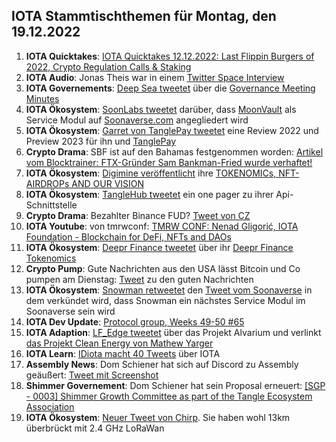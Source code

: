 ## IOTA Stammtischthemen für Montag, den 19.12.2022

1. **IOTA Quicktakes**: [IOTA Quicktakes 12.12.2022: Last Flippin Burgers of 2022, Crypto Regulation Calls & Staking](https://www.youtube.com/watch?v=YwYFGgQ3Xzg)
2. **IOTA Audio**: Jonas Theis war in einem [Twitter Space Interview](https://twitter.com/Deep_Sea_Iotan/status/1602422437026664451?s=20&t=3WHPjjcl2NddBQKQfQ6MSA)
3. **IOTA Governements**: [Deep Sea tweetet](https://twitter.com/Deep_Sea_Iotan/status/1602358838405074956?s=20&t=3WHPjjcl2NddBQKQfQ6MSA9) über die [Governance Meeting Minutes](https://shimmer-community-treasury.notion.site/Governance-Meeting-Minutes-ee59a57aa4944ab6acaddaca0955ace3)
4. **IOTA Ökosystem**: [SoonLabs tweetet](https://twitter.com/soon_labs/status/1602542097080324096?s=20) darüber, dass [MoonVault](https://twitter.com/Moon_Vault_News) als Service Modul auf [Soonaverse.com](https://soonaverse.com/) angegliedert wird 
5. **IOTA Ökosystem**: [Garret von TanglePay tweetet](https://twitter.com/GarrettBullish/status/1602477107187437568?s=20) eine Review 2022 und Preview 2023 für ihn und [TanglePay](https://twitter.com/tanglepaycom)
6. **Crypto Drama**: SBF ist auf den Bahamas festgenommen worden: [Artikel vom Blocktrainer: FTX-Gründer Sam Bankman-Fried wurde verhaftet!](https://www.blocktrainer.de/ftx-gruender-sam-bankman-fried-wurde-verhaftet/)
7. **IOTA Ökosystem**: [Digimine veröffentlicht](https://twitter.com/DigiMine_/status/1602601508146667522?s=20) ihre [TOKENOMICs, NFT-AIRDROPs AND OUR VISION ](https://www.digimine.de/wp-content/uploads/2022/12/Tokenomic_Paper.pdf)
8. **IOTA Ökosystem**: [TangleHub tweetet](https://twitter.com/Vrom14286662/status/1602620304731275267?s=20&t=LhM8gMc0aRfHO3p5rxvBVw) ein one pager zu ihrer Api-Schnittstelle
9. **Crypto Drama**: Bezahlter Binance FUD? [Tweet von CZ](https://twitter.com/cz_binance/status/1602590863451889665?s=20&t=8qPs1eYytVKpr92e4vfApQ)
10. **IOTA Youtube**: von tmrwconf: [TMRW CONF: Nenad Gligorić, IOTA Foundation - Blockchain for DeFi, NFTs and DAOs](https://www.youtube.com/watch?v=SJpQ8hZ1fmc)
11. **IOTA Ökosystem**: [Deepr Finance tweetet](https://twitter.com/DeeprFinance/status/1602666918913183745?s=20&t=RhN1wD8VI2eOqWz9CM9_oQ) über ihr [Deepr Finance Tokenomics](https://medium.com/@Deepr.Finance/deepr-finance-tokenomics-36555abc721b)
12. **Crypto Pump**: Gute Nachrichten aus den USA lässt Bitcoin und Co pumpen am Dienstag: [Tweet](https://twitter.com/bitcoin2go/status/1602659324488196097?s=20&t=RhN1wD8VI2eOqWz9CM9_oQ) zu den guten Nachrichten
13. **IOTA Ökosystem**: [Snowman retweetet](https://twitter.com/SnowMan_Finance/status/1602912827596939265?s=20&t=xsktR3WawCpTKUL0ybXHDg) den [Tweet vom Soonaverse](https://twitter.com/soon_labs/status/1602902456521748480) in dem verkündet wird, dass Snowman ein nächstes Service Modul im Soonaverse sein wird
14. **IOTA Dev Update**: [Protocol group, Weeks 49-50 #65](https://github.com/iotaledger/research-updates/discussions/65)
15. **IOTA Adaption**: [LF_Edge tweetet](https://twitter.com/LF_Edge/status/1602711451369611271?s=20&t=xsktR3WawCpTKUL0ybXHDg) über das Projekt Alvarium und verlinkt [das Projekt Clean Energy von Mathew Yarger](https://hubs.la/Q01vy97s0)
16. **IOTA Learn**: [IDiota macht 40 Tweets](https://twitter.com/id_iota/status/1602696433974460416?s=20&t=xsktR3WawCpTKUL0ybXHDg) über IOTA
17. **Assembly News**: Dom Schiener hat sich auf Discord zu Assembly geäußert: [Tweet mit Screenshot](https://twitter.com/Vrom14286662/status/1602686121623838725?s=20&t=xsktR3WawCpTKUL0ybXHDg)
18. **Shimmer Governement**: Dom Schiener hat sein Proposal erneuert: [[SGP - 0003] Shimmer Growth Committee as part of the Tangle Ecosystem Association](https://govern.iota.org/t/sgp-0003-shimmer-growth-committee-as-part-of-the-tangle-ecosystem-association/1552)
19. **IOTA Ökosystem**: [Neuer Tweet von Chirp](https://twitter.com/ChirpIoT/status/1602642491471286274?s=20&t=xsktR3WawCpTKUL0ybXHDg). Sie haben wohl 13km überbrückt mit 2.4 GHz LoRaWan

